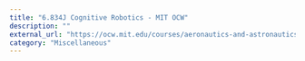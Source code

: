 ```yaml
---
title: "6.834J Cognitive Robotics - MIT OCW"
description: ""
external_url: "https://ocw.mit.edu/courses/aeronautics-and-astronautics/16-412j-cognitive-robotics-spring-2016/"
category: "Miscellaneous"
---
```

